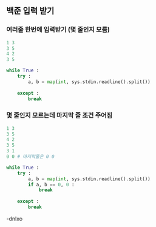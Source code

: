 ## 백준 입력 받기

### 여러줄 한번에 입력받기 (몇 줄인지 모름)

```python
1 3
3 5
4 2
3 5
```

```python
while True :
    try :
        a, b = map(int, sys.stdin.readline().split())
        
    except :
        break
```

### 몇 줄인지 모르는데 마지막 줄 조건 주어짐

```python
1 3
3 5
4 2
3 5
3 1
0 0 # 마지막줄은 0 0 
```

```python
while True :
    try :
        a, b = map(int, sys.stdin.readline().split())
        if a, b == 0, 0 :
            break
        
    except :
        break
```

-dnlxo